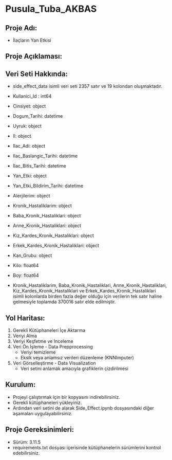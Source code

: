 # Pusula_Tuba_AKBAS

## Proje Adı:

- İlaçların Yan Etkisi

## Proje Açıklaması:

## Veri Seti Hakkında:

- side_effect_data isimli veri seti 2357 satır ve 19 kolondan oluşmaktadır.
- Kullanici_Id : int64
- Cinsiyet: object
- Dogum_Tarihi: datetime
- Uyruk: object
- Il: object
- Ilac_Adi: object
- Ilac_Baslangic_Tarihi: datetime
- Ilac_Bitis_Tarihi: datetime
- Yan_Etki: object
- Yan_Etki_Bildirim_Tarihi: datetime
- Alerjilerim: object
- Kronik_Hastaliklarim: object
- Baba_Kronik_Hastaliklari: object
- Anne_Kronik_Hastaliklari: object
- Kiz_Kardes_Kronik_Hastaliklari: object
- Erkek_Kardes_Kronik_Hastaliklari: object
- Kan_Grubu: object
- Kilo: float64
- Boy: float64

- Kronik_Hastaliklarim, Baba_Kronik_Hastaliklari, Anne_Kronik_Hastaliklari, Kiz_Kardes_Kronik_Hastaliklari ve Erkek_Kardes_Kronik_Hastaliklari isimli kolonlarda birden fazla değer olduğu için verilerin tek satır haline gelmesiyle toplamda 370016 satır elde edilmiştir.

## Yol Haritası:

1. Gerekli Kütüphaneleri İçe Aktarma
2. Veriyi Alma
3. Veriyi Keşfetme ve Inceleme
4. Veri Ön İşleme - Data Prepprocessing
   - Veriyi temizleme
   - Eksik veya anlamsız verileri düzenleme (KNNImputer)
5. Veri Görselleştirme - Data Visualization
   - Veri setini anlamak amacıyla grafiklerin çizdirilmesi

## Kurulum:

- Projeyi çalıştırmak için bir kopyasını indirebilirsiniz.
- Gerekli kütüphaneleri yükleyiniz.
- Ardından veri setini de alarak Side_Effect.ipynb dosyasındaki diğer aşamaları uygulayabilirsiniz.

## Proje Gereksinimleri:

- Sürüm: 3.11.5
- requirements.txt dosyası içerisinde kütüphanelerin sürümlerini kontrol edebilirsiniz.
